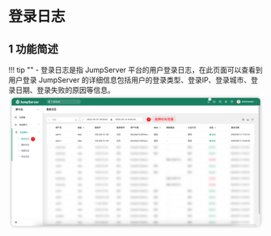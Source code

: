 # 登录日志
## 1 功能简述
!!! tip ""
    - 登录日志是指 JumpServer 平台的用户登录日志，在此页面可以查看到用户登录 JumpServer 的详细信息包括用户的登录类型、登录IP、登录城市、登录日期、登录失败的原因等信息。
![login_log01](../../../img/login_log01.png)
